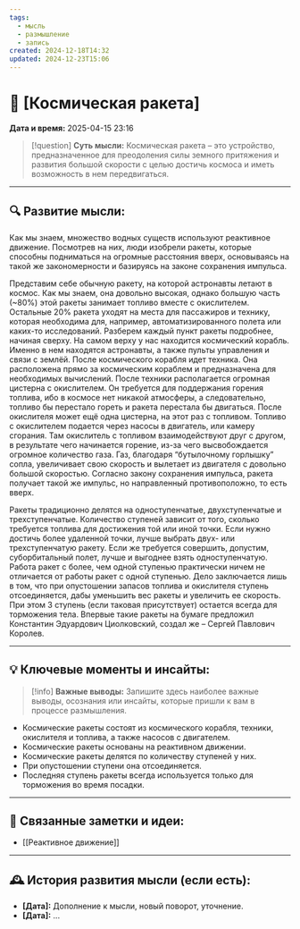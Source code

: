 ```yaml
---
tags:
  - мысль
  - размышление
  - запись
created: 2024-12-18T14:32
updated: 2024-12-23T15:06
---
```


# 💭  [Космическая ракета]

**Дата и время:** 2025-04-15 23:16

> [!question] **Суть мысли:**
> Космическая ракета – это устройство, предназначенное для преодоления силы земного притяжения и развития большой скорости с целью достичь космоса и иметь возможность в нем передвигаться.

---

## 🔍 Развитие мысли:

Как мы знаем, множество водных существ используют реактивное движение. Посмотрев на них, люди изобрели ракеты, которые способны подниматься на огромные расстояния вверх, основываясь на такой же закономерности и базируясь на законе сохранения импульса. 

Представим себе обычную ракету, на которой астронавты летают в космос. Как мы знаем, она довольно высокая, однако большую часть (~80%) этой ракеты занимает топливо вместе с окислителем. Остальные 20% ракета уходят на места для пассажиров и технику, которая необходима для, например, автоматизированного полета или каких-то исследований. Разберем каждый пункт ракеты подробнее, начиная сверху. На самом верху у нас находится космический корабль. Именно в нем находятся астронавты, а также пульты управления и связи с землёй. После космического корабля идет техника. Она расположена прямо за космическим кораблем и предназначена для необходимых вычислений. После техники располагается огромная цистерна с окислителем. Он требуется для поддержания горения топлива, ибо в космосе нет никакой атмосферы, а следовательно, топливо бы перестало гореть и ракета перестала бы двигаться. После окислителя может ещё одна цистерна, на этот раз с топливом. Топливо с окислителем подается через насосы в двигатель, или камеру сгорания. Там окислитель с топливом взаимодействуют друг с другом, в результате чего начинается горение, из-за чего высвобождается огромное количество газа. Газ, благодаря “бутылочному горлышку” сопла, увеличивает свою скорость и вылетает из двигателя с довольно большой скоростью. Согласно закону сохранения импульса, ракета получает такой же импульс, но направленный противоположно, то есть вверх. 

Ракеты традиционно делятся на одноступенчатые, двухступенчатые и трехступенчатые. Количество ступеней зависит от того, сколько требуется топлива для достижения той или иной точки. Если нужно достичь более удаленной точки, лучше выбрать двух- или трехступенчатую ракету. Если же требуется совершить, допустим, суборбитальный полет, лучше и выгоднее взять одноступенчатую. Работа ракет с более, чем одной ступенью практически ничем не отличается от работы ракет с одной ступенью. Дело заключается лишь в том, что при опустошении запасов топлива и окислителя ступень отсоединяется, дабы уменьшить вес ракеты и увеличить ее скорость. При этом 3 ступень (если таковая присутствует) остается всегда для торможения тела.  Впервые такие ракеты на бумаге предложил Константин Эдуардович Циолковский, создал же – Сергей Павлович Королев.


---

## 💡 Ключевые моменты и инсайты:

> [!info] **Важные выводы:**
> Запишите здесь наиболее важные выводы, осознания или инсайты, которые пришли к вам в процессе размышления.

- Космические ракеты состоят из космического корабля, техники, окислителя и топлива, а также насосов с двигателем.
- Космические ракеты основаны на реактивном движении.
- Космические ракеты делятся по количеству ступеней у них. 
- При опустошении ступени она отсоединяется.
- Последняя ступень ракеты всегда используется только для торможения во время посадки.

---

## 🔄 Связанные заметки и идеи:

- [[Реактивное движение]]

---

## 🕰️ История развития мысли (если есть):

* **[Дата]:**  Дополнение к мысли, новый поворот, уточнение.
* **[Дата]:**  ...